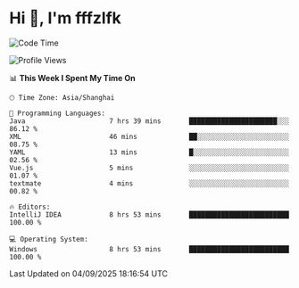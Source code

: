 # Hi 👋, I'm fffzlfk

<!--START_SECTION:waka-->
![Code Time](http://img.shields.io/badge/Code%20Time-1%2C371%20hrs%2024%20mins-blue)

![Profile Views](http://img.shields.io/badge/Profile%20Views-0-blue)

📊 **This Week I Spent My Time On** 

```text
🕑︎ Time Zone: Asia/Shanghai

💬 Programming Languages: 
Java                     7 hrs 39 mins       ██████████████████████░░░   86.12 % 
XML                      46 mins             ██░░░░░░░░░░░░░░░░░░░░░░░   08.75 % 
YAML                     13 mins             █░░░░░░░░░░░░░░░░░░░░░░░░   02.56 % 
Vue.js                   5 mins              ░░░░░░░░░░░░░░░░░░░░░░░░░   01.07 % 
textmate                 4 mins              ░░░░░░░░░░░░░░░░░░░░░░░░░   00.82 % 

🔥 Editors: 
IntelliJ IDEA            8 hrs 53 mins       █████████████████████████   100.00 % 

💻 Operating System: 
Windows                  8 hrs 53 mins       █████████████████████████   100.00 % 
```


 Last Updated on 04/09/2025 18:16:54 UTC
<!--END_SECTION:waka-->
